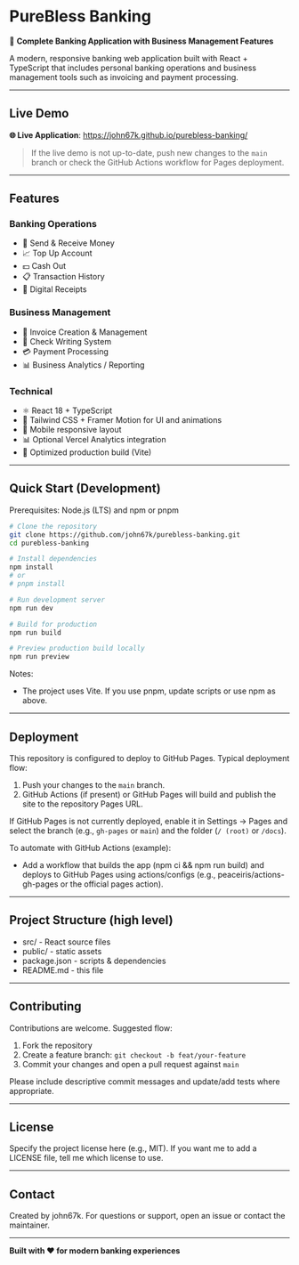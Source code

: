# PureBless Banking

🏦 **Complete Banking Application with Business Management Features**

A modern, responsive banking web application built with React + TypeScript that includes personal banking operations and business management tools such as invoicing and payment processing.

---

## Live Demo

**🌐 Live Application**: https://john67k.github.io/purebless-banking/

> If the live demo is not up-to-date, push new changes to the `main` branch or check the GitHub Actions workflow for Pages deployment.

---

## Features

### Banking Operations
- 💸 Send & Receive Money
- 📈 Top Up Account
- 💵 Cash Out
- 📋 Transaction History
- 🧾 Digital Receipts

### Business Management
- 📄 Invoice Creation & Management
- 📝 Check Writing System
- 💳 Payment Processing
- 📊 Business Analytics / Reporting

### Technical
- ⚛️ React 18 + TypeScript
- 🎨 Tailwind CSS + Framer Motion for UI and animations
- 📱 Mobile responsive layout
- 📊 Optional Vercel Analytics integration
- 🚀 Optimized production build (Vite)

---

## Quick Start (Development)

Prerequisites: Node.js (LTS) and npm or pnpm

```bash
# Clone the repository
git clone https://github.com/john67k/purebless-banking.git
cd purebless-banking

# Install dependencies
npm install
# or
# pnpm install

# Run development server
npm run dev

# Build for production
npm run build

# Preview production build locally
npm run preview
```

Notes:
- The project uses Vite. If you use pnpm, update scripts or use npm as above.

---

## Deployment

This repository is configured to deploy to GitHub Pages. Typical deployment flow:

1. Push your changes to the `main` branch.
2. GitHub Actions (if present) or GitHub Pages will build and publish the site to the repository Pages URL.

If GitHub Pages is not currently deployed, enable it in Settings → Pages and select the branch (e.g., `gh-pages` or `main`) and the folder (`/ (root)` or `/docs`).

To automate with GitHub Actions (example):
- Add a workflow that builds the app (npm ci && npm run build) and deploys to GitHub Pages using actions/configs (e.g., peaceiris/actions-gh-pages or the official pages action).

---

## Project Structure (high level)

- src/ - React source files
- public/ - static assets
- package.json - scripts & dependencies
- README.md - this file

---

## Contributing

Contributions are welcome. Suggested flow:
1. Fork the repository
2. Create a feature branch: `git checkout -b feat/your-feature`
3. Commit your changes and open a pull request against `main`

Please include descriptive commit messages and update/add tests where appropriate.

---

## License

Specify the project license here (e.g., MIT). If you want me to add a LICENSE file, tell me which license to use.

---

## Contact

Created by john67k. For questions or support, open an issue or contact the maintainer.

---

**Built with ❤️ for modern banking experiences**